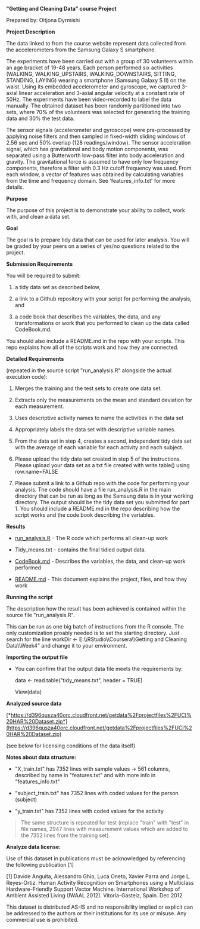 **"Getting and Cleaning Data" course Project**

Prepared by: Oltjona Dyrmishi

**Project Description**

The data linked to from the course website represent data collected from
the accelerometers from the Samsung Galaxy S smartphone.

The experiments have been carried out with a group of 30 volunteers
within an age bracket of 19-48 years. Each person performed six
activities (WALKING, WALKING\_UPSTAIRS, WALKING\_DOWNSTAIRS, SITTING,
STANDING, LAYING) wearing a smartphone (Samsung Galaxy S II) on the
waist. Using its embedded accelerometer and gyroscope, we captured
3-axial linear acceleration and 3-axial angular velocity at a constant
rate of 50Hz. The experiments have been video-recorded to label the data
manually. The obtained dataset has been randomly partitioned into two
sets, where 70% of the volunteers was selected for generating the
training data and 30% the test data.

The sensor signals (accelerometer and gyroscope) were pre-processed by
applying noise filters and then sampled in fixed-width sliding windows
of 2.56 sec and 50% overlap (128 readings/window). The sensor
acceleration signal, which has gravitational and body motion components,
was separated using a Butterworth low-pass filter into body acceleration
and gravity. The gravitational force is assumed to have only low
frequency components, therefore a filter with 0.3 Hz cutoff frequency
was used. From each window, a vector of features was obtained by
calculating variables from the time and frequency domain. See
'features\_info.txt' for more details.

**Purpose**

The purpose of this project is to demonstrate your ability to collect,
work with, and clean a data set.

**Goal**

The goal is to prepare tidy data that can be used for later analysis.
You will be graded by your peers on a series of yes/no questions related
to the project.

**Submission Requirements**

You will be required to submit:

1.  a tidy data set as described below,

2.  a link to a Github repository with your script for performing the
    analysis, and

3.  a code book that describes the variables, the data, and any
    transformations or work that you performed to clean up the data
    called CodeBook.md.

You should also include a README.md in the repo with your scripts. This
repo explains how all of the scripts work and how they are connected.

**Detailed Requirements**

(repeated in the source script "run\_analysis.R" alongside the actual
execution code):

1.  Merges the training and the test sets to create one data set.

2.  Extracts only the measurements on the mean and standard deviation
    for each measurement.

3.  Uses descriptive activity names to name the activities in the data
    set

4.  Appropriately labels the data set with descriptive variable names.

5.  From the data set in step 4, creates a second, independent tidy data
    set with the average of each variable for each activity and
    each subject.

6.  Please upload the tidy data set created in step 5 of
    the instructions. Please upload your data set as a txt file created
    with write.table() using row.name=FALSE

7.  Please submit a link to a Github repo with the code for performing
    your analysis. The code should have a file run\_analysis.R in the
    main directory that can be run as long as the Samsung data is in
    your working directory. The output should be the tidy data set you
    submitted for part 1. You should include a README.md in the repo
    describing how the script works and the code book describing
    the variables.

**Results**

-   [run\_analysis.R](https://github.com/brianhigh/smartphone-activity/blob/master/run_analysis.R) -
    The R code which performs all clean-up work

-   Tidy\_means.txt - contains the final tidied output data.

-   [CodeBook.md](https://github.com/brianhigh/smartphone-activity/blob/master/CodeBook.md) -
    Describes the variables, the data, and clean-up work performed

-   [README.md](https://github.com/brianhigh/smartphone-activity/blob/master/README.md) -
    This document explains the project, files, and how they work

**Running the script**

The description how the result has been achieved is contained within the
source file "run\_analysis.R".

This can be run as one big batch of instructions from the R console. The
only customization proably needed is to set the starting directory. Just
search for the line workDir &lt;- E:\\\\RStudio\\\\Coursera\\\\Getting
and Cleaning Data\\\\Week4" and change it to your environment.

**Importing the output file**

-   You can confirm that the output data file meets the requirements by:

    data &lt;- read.table("tidy\_means.txt", header = TRUE)

    View(data)

**Analyzed source data**

[*https://d396qusza40orc.cloudfront.net/getdata%2Fprojectfiles%2FUCI%20HAR%20Dataset.zip*](https://d396qusza40orc.cloudfront.net/getdata%2Fprojectfiles%2FUCI%20HAR%20Dataset.zip)

(see below for licensing conditions of the data itself)

**Notes about data structure:**

-   "X\_train.txt" has 7352 lines with sample values -&gt; 561 columns,
    described by name in "features.txt" and with more info in
    "features\_info.txt"

-   "subject\_train.txt" has 7352 lines with coded values for the
    person (subject)

-   "y\_train.txt" has 7352 lines with coded values for the activity

> The same structure is repeated for test (replace "train" with "test"
> in file names, 2947 lines with measurement values which are added to
> the 7352 lines from the training set).

**Analyze data license:**

Use of this dataset in publications must be acknowledged by referencing
the following publication \[1\]

\[1\] Davide Anguita, Alessandro Ghio, Luca Oneto, Xavier Parra and
Jorge L. Reyes-Ortiz. Human Activity Recognition on Smartphones using a
Multiclass Hardware-Friendly Support Vector Machine. International
Workshop of Ambient Assisted Living (IWAAL 2012). Vitoria-Gasteiz,
Spain. Dec 2012

This dataset is distributed AS-IS and no responsibility implied or
explicit can be addressed to the authors or their institutions for its
use or misuse. Any commercial use is prohibited.

